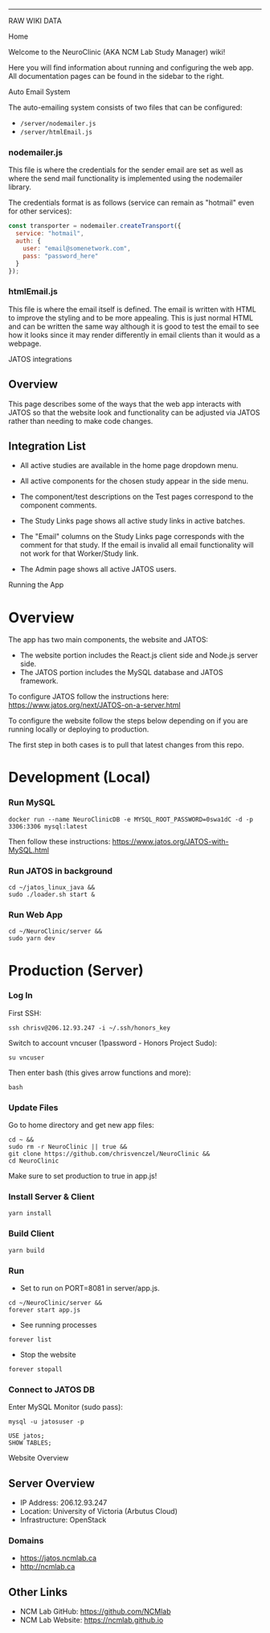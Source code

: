------------------------------------------------------------------------------------------

RAW WIKI DATA


Home

Welcome to the NeuroClinic (AKA NCM Lab Study Manager) wiki!

Here you will find information about running and configuring the web app. All documentation pages can be found in the sidebar to the right.


Auto Email System

The auto-emailing system consists of two files that can be configured:
* `/server/nodemailer.js`
* `/server/htmlEmail.js`

### nodemailer.js
This file is where the credentials for the sender email are set as well as where the send mail functionality is implemented using the nodemailer library.

The credentials format is as follows (service can remain as "hotmail" even for other services):
```javascript
const transporter = nodemailer.createTransport({
  service: "hotmail",
  auth: {
    user: "email@somenetwork.com",
    pass: "password_here"
  }
});
```

### htmlEmail.js
This file is where the email itself is defined. The email is written with HTML to improve the styling and to be more appealing. This is just normal HTML and can be written the same way although it is good to test the email to see how it looks since it may render differently in email clients than it would as a webpage.


JATOS integrations

## Overview

This page describes some of the ways that the web app interacts with JATOS so that the website look and functionality can be adjusted via JATOS rather than needing to make code changes.

## Integration List

* All active studies are available in the home page dropdown menu.

* All active components for the chosen study appear in the side menu.

* The component/test descriptions on the Test pages correspond to the component comments.

* The Study Links page shows all active study links in active batches.

* The "Email" columns on the Study Links page corresponds with the comment for that study. If the email is invalid all email functionality will not work for that Worker/Study link.

* The Admin page shows all active JATOS users.


Running the App

# Overview

The app has two main components, the website and JATOS:

* The website portion includes the React.js client side and Node.js server side.
* The JATOS portion includes the MySQL database and JATOS framework.

To configure JATOS follow the instructions here:
https://www.jatos.org/next/JATOS-on-a-server.html

To configure the website follow the steps below depending on if you are running locally or deploying to production.

The first step in both cases is to pull that latest changes from this repo.

# Development (Local)

### Run MySQL
```
docker run --name NeuroClinicDB -e MYSQL_ROOT_PASSWORD=0swa1dC -d -p 3306:3306 mysql:latest
```
Then follow these instructions: https://www.jatos.org/JATOS-with-MySQL.html

### Run JATOS in background
```
cd ~/jatos_linux_java &&
sudo ./loader.sh start &
```

### Run Web App

```
cd ~/NeuroClinic/server &&
sudo yarn dev
```

# Production (Server)

### Log In
First SSH:
```
ssh chrisv@206.12.93.247 -i ~/.ssh/honors_key
```
Switch to account vncuser (1password - Honors Project Sudo):
```
su vncuser
```
Then enter bash (this gives arrow functions and more):
```
bash
```

### Update Files
Go to home directory and get new app files:
```
cd ~ &&
sudo rm -r NeuroClinic || true &&
git clone https://github.com/chrisvenczel/NeuroClinic &&
cd NeuroClinic
```

Make sure to set production to true in app.js!

### Install Server & Client
```
yarn install
```
### Build Client
```
yarn build
```
### Run
* Set to run on PORT=8081 in server/app.js.
```
cd ~/NeuroClinic/server &&
forever start app.js
```
* See running processes
```
forever list
```
* Stop the website
```
forever stopall
```

### Connect to JATOS DB
Enter MySQL Monitor (sudo pass):
```
mysql -u jatosuser -p
```

```
USE jatos;
SHOW TABLES;
```


Website Overview

## Server Overview
* IP Address: 206.12.93.247
* Location: University of Victoria (Arbutus Cloud)
* Infrastructure: OpenStack

### Domains
* https://jatos.ncmlab.ca
* http://ncmlab.ca

## Other Links
* NCM Lab GitHub: https://github.com/NCMlab
* NCM Lab Website: https://ncmlab.github.io

